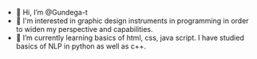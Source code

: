 - 👋 Hi, I’m @Gundega-t
- 👀 I'm interested in graphic design instruments in programming in order to widen my perspective and capabilities.
- 🌱 I’m currently learning basics of html, css, java script. I have studied basics of NLP in python as well as c++.

<!---
Gundega-t/Gundega-t is a ✨ special ✨ repository because its `README.md` (this file) appears on your GitHub profile.
You can click the Preview link to take a look at your changes.
--->

